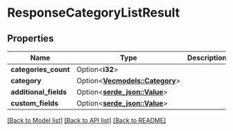 # ResponseCategoryListResult

## Properties

Name | Type | Description | Notes
------------ | ------------- | ------------- | -------------
**categories_count** | Option<**i32**> |  | [optional]
**category** | Option<[**Vec<models::Category>**](Category.md)> |  | [optional]
**additional_fields** | Option<[**serde_json::Value**](.md)> |  | [optional]
**custom_fields** | Option<[**serde_json::Value**](.md)> |  | [optional]

[[Back to Model list]](../README.md#documentation-for-models) [[Back to API list]](../README.md#documentation-for-api-endpoints) [[Back to README]](../README.md)



